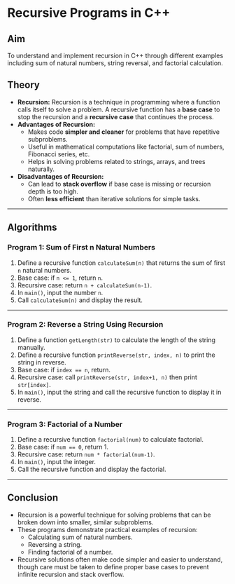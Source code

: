 # Recursive Programs in C++

## **Aim**
To understand and implement recursion in C++ through different examples including sum of natural numbers, string reversal, and factorial calculation.

## **Theory**
- **Recursion:** Recursion is a technique in programming where a function calls itself to solve a problem. A recursive function has a **base case** to stop the recursion and a **recursive case** that continues the process.  
- **Advantages of Recursion:**  
  - Makes code **simpler and cleaner** for problems that have repetitive subproblems.  
  - Useful in mathematical computations like factorial, sum of numbers, Fibonacci series, etc.  
  - Helps in solving problems related to strings, arrays, and trees naturally.  
- **Disadvantages of Recursion:**  
  - Can lead to **stack overflow** if base case is missing or recursion depth is too high.  
  - Often **less efficient** than iterative solutions for simple tasks.  

---

## **Algorithms**

### **Program 1: Sum of First n Natural Numbers**
1. Define a recursive function `calculateSum(n)` that returns the sum of first `n` natural numbers.  
2. Base case: if `n <= 1`, return `n`.  
3. Recursive case: return `n + calculateSum(n-1)`.  
4. In `main()`, input the number `n`.  
5. Call `calculateSum(n)` and display the result.  

---

### **Program 2: Reverse a String Using Recursion**
1. Define a function `getLength(str)` to calculate the length of the string manually.  
2. Define a recursive function `printReverse(str, index, n)` to print the string in reverse.  
3. Base case: if `index == n`, return.  
4. Recursive case: call `printReverse(str, index+1, n)` then print `str[index]`.  
5. In `main()`, input the string and call the recursive function to display it in reverse.  

---

### **Program 3: Factorial of a Number**
1. Define a recursive function `factorial(num)` to calculate factorial.  
2. Base case: if `num == 0`, return 1.  
3. Recursive case: return `num * factorial(num-1)`.  
4. In `main()`, input the integer.  
5. Call the recursive function and display the factorial.  

---

## **Conclusion**
- Recursion is a powerful technique for solving problems that can be broken down into smaller, similar subproblems.  
- These programs demonstrate practical examples of recursion:  
  - Calculating sum of natural numbers.  
  - Reversing a string.  
  - Finding factorial of a number.  
- Recursive solutions often make code simpler and easier to understand, though care must be taken to define proper base cases to prevent infinite recursion and stack overflow.
